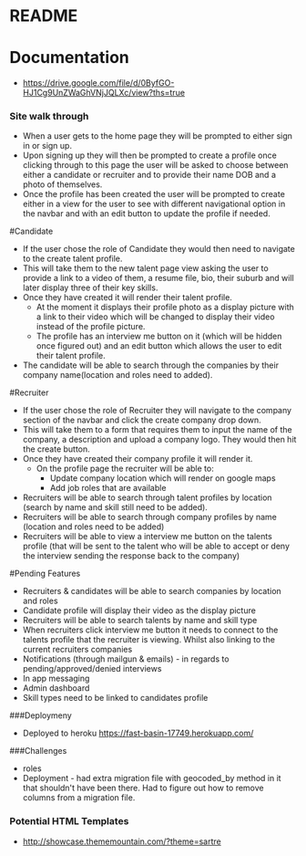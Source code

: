 # README

# Documentation

 - https://drive.google.com/file/d/0ByfGO-HJ1Cg9UnZWaGhVNjJQLXc/view?ths=true

### Site walk through

- When a user gets to the home page they will be prompted to either sign in or sign up.
- Upon signing up they will then be prompted to create a profile once clicking through to this page the user will be asked to choose between either a candidate or recruiter and to provide their name DOB and a photo of themselves.
- Once the profile has been created the user will be prompted to create either in a view for the user to see with different navigational option in the navbar and with an edit button to update the profile if needed.

#Candidate
  - If the user chose the role of Candidate they would then need to navigate to the create talent profile.
  - This will take them to the new talent page view asking the user to provide a link to a video of them, a resume file,  bio, their suburb and will later display three of their key skills.
  - Once they have created it will render their talent profile.
    - At the moment it displays their profile photo as a display picture with a link to their video which will be changed to display their video instead of the profile picture.
    - The profile has an interview me button on it (which will be hidden once figured out) and an edit button which allows the user to edit their talent profile.
  - The candidate will be able to search through the companies by their company name(location and roles need to added).

#Recruiter
  - If the user chose the role of Recruiter they will navigate to the company section of the navbar and click the create company drop down.
  - This will take them to a form that requires them to input the name of the company, a description and upload a company logo. They would then hit the create button.
  - Once they have created their company profile it will render it.
    - On the profile page the recruiter will be able to:
      - Update company location which will render on google maps
      - Add job roles that are available
  - Recruiters will be able to search through talent profiles by location (search by name and skill still need to be added).
  - Recruiters will be able to search through company profiles by name (location and roles need to be added)
  - Recruiters will be able to view a interview me button on the talents profile (that will be sent to the talent who will be able to accept or deny the interview sending the response back to the company)

#Pending Features
  - Recruiters & candidates will be able to search companies by location and roles
  - Candidate profile will display their video as the display picture
  - Recruiters will be able to search talents by name and skill type
  - When recruiters click interview me button it needs to connect to the talents profile that the recruiter is viewing. Whilst also linking to the current recruiters companies
  - Notifications (through mailgun & emails) - in regards to pending/approved/denied interviews
  - In app messaging
  - Admin dashboard
  - Skill types need to be linked to candidates profile

###Deploymeny
  - Deployed to heroku https://fast-basin-17749.herokuapp.com/

###Challenges
  - roles
  - Deployment - had extra migration file with geocoded_by method in it that shouldn't have been there. Had to figure out how to remove columns from a migration file.

### Potential HTML Templates
  - http://showcase.thememountain.com/?theme=sartre

